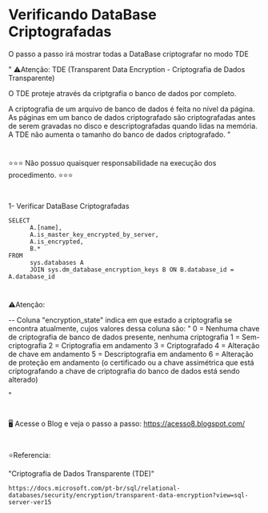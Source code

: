 # Verificando DataBase Criptografadas


O passo a passo irá mostrar todas a DataBase criptografar no modo TDE 


" ⚠️Atenção: TDE (Transparent Data Encryption - Criptografia de Dados Transparente)

O TDE proteje através da criptgrafia o banco de dados por completo.

A criptografia de um arquivo de banco de dados é feita no nível da página. As páginas em um banco de dados criptografado são criptografadas antes de serem gravadas no disco e descriptografadas quando lidas na memória. A TDE não aumenta o tamanho do banco de dados criptografado. "

#
 ⭐⭐⭐ Não possuo quaisquer responsabilidade na execução dos procedimento. ⭐⭐⭐

#

1- Verificar DataBase Criptografadas

    SELECT 
          A.[name], 
          A.is_master_key_encrypted_by_server, 
          A.is_encrypted,
          B.*
    FROM 
          sys.databases A
          JOIN sys.dm_database_encryption_keys B ON B.database_id = A.database_id
 #         
 ⚠️Atenção:
 
 -- Coluna "encryption_state" indica em que estado a criptografia se encontra atualmente, cujos valores dessa coluna são:
"
0 = Nenhuma chave de criptografia de banco de dados presente, nenhuma criptografia
1 = Sem-criptografia
2 = Criptografia em andamento
3 = Criptografado
4 = Alteração de chave em andamento
5 = Descriptografia em andamento
6 = Alteração de proteção em andamento (o certificado ou a chave assimétrica que está criptografando a chave de criptografia do banco de dados está sendo alterado)	
	
"	
# 

#
🖥️ Acesse o Blog e veja o passo a passo: https://acesso8.blogspot.com/

#
⭐Referencia:

"Criptografia de Dados Transparente (TDE)"

    https://docs.microsoft.com/pt-br/sql/relational-databases/security/encryption/transparent-data-encryption?view=sql-server-ver15

